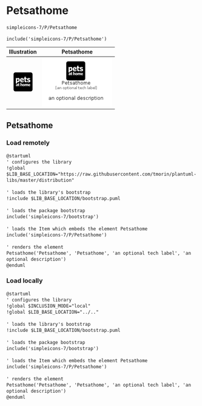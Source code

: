 # Petsathome


```text
simpleicons-7/P/Petsathome
```

```text
include('simpleicons-7/P/Petsathome')
```



| Illustration | Petsathome |
| :---: | :---: |
| ![illustration for Illustration](../../simpleicons-7/P/Petsathome.png) | ![illustration for Petsathome](../../simpleicons-7/P/Petsathome.Local.png) |




## Petsathome

### Load remotely
```plantuml
@startuml
' configures the library
!global $LIB_BASE_LOCATION="https://raw.githubusercontent.com/tmorin/plantuml-libs/master/distribution"

' loads the library's bootstrap
!include $LIB_BASE_LOCATION/bootstrap.puml

' loads the package bootstrap
include('simpleicons-7/bootstrap')

' loads the Item which embeds the element Petsathome
include('simpleicons-7/P/Petsathome')

' renders the element
Petsathome('Petsathome', 'Petsathome', 'an optional tech label', 'an optional description')
@enduml
```

### Load locally
```plantuml
@startuml
' configures the library
!global $INCLUSION_MODE="local"
!global $LIB_BASE_LOCATION="../.."

' loads the library's bootstrap
!include $LIB_BASE_LOCATION/bootstrap.puml

' loads the package bootstrap
include('simpleicons-7/bootstrap')

' loads the Item which embeds the element Petsathome
include('simpleicons-7/P/Petsathome')

' renders the element
Petsathome('Petsathome', 'Petsathome', 'an optional tech label', 'an optional description')
@enduml
```

